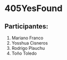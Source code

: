 # 405YesFound

## Participantes:

1. Mariano Franco
2. Yosshua Cisneros
3. Rodrigo Plauchu
4. Toño Toledo
